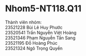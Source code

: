 # Nhom5-NT118.Q11 #
Thành viên nhóm:                                                                                                                                                                        
23521228	Bùi Lê Huy Phước                                                                                                                                                                                         
23520541	Trần Nguyễn Việt Hoàng                                                                                                                
23521346	Phạm Nguyễn Tấn Sang                                                                                                                                              
23521195	Đỗ Hoàng Phúc                                                                                                                    
23521324	Ngô Trọng Quyền
